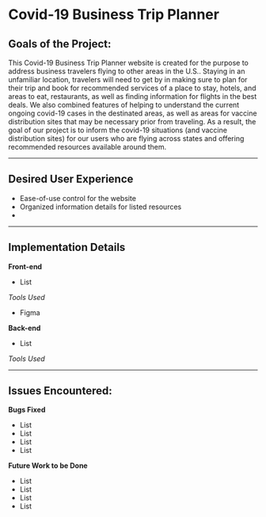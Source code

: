 # Covid-19 Business Trip Planner

## Goals of the Project:
This Covid-19 Business Trip Planner website is created for the purpose to address business travelers flying to other areas in the U.S.. Staying in an unfamiliar location, travelers will need to get by in making sure to plan for their trip and book for recommended services of a place to stay, hotels, and areas to eat, restaurants, as well as finding information for flights in the best deals. 
We also combined features of helping to understand the current ongoing covid-19 cases in the destinated areas, as well as areas for vaccine distribution sites that may be necessary prior from traveling. 
As a result, the goal of our project is to inform the covid-19 situations (and vaccine distribution sites) for our users who are flying across states and offering recommended resources available around them.

***
## Desired User Experience
* Ease-of-use control for the website
* Organized information details for listed resources
* 


***
## Implementation Details
**Front-end**
* List

*Tools Used*
* Figma

**Back-end**
* List

*Tools Used*

***
## Issues Encountered:
**Bugs Fixed**
* List
* List
* List
* List

**Future Work to be Done**
* List
* List
* List
* List
